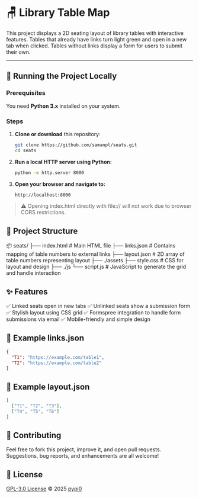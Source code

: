 # 🪑 Library Table Map

This project displays a 2D seating layout of library tables with interactive features. Tables that already have links turn light green and open in a new tab when clicked. Tables without links display a form for users to submit their own.

---

## 🚀 Running the Project Locally

### Prerequisites
You need **Python 3.x** installed on your system.

### Steps

1. **Clone or download** this repository:
   ```bash
   git clone https://github.com/samanpl/seats.git
   cd seats
    ```
2. **Run a local HTTP server using Python:**
    ```bash
    python -m http.server 8000
    ```
3. **Open your browser and navigate to:**
    ```bash
    http://localhost:8000
    ```
> ⚠️ Opening index.html directly with file:// will not work due to browser CORS restrictions.

## 📁 Project Structure
📦 seats/
├── index.html         # Main HTML file
├── links.json         # Contains mapping of table numbers to external links
├── layout.json        # 2D array of table numbers representing layout
├── ./assets
    ├── style.css      # CSS for layout and design
├── ./js
    └── script.js      # JavaScript to generate the grid and handle interaction

## ✨ Features
✅ Linked seats open in new tabs
✅ Unlinked seats show a submission form
✅ Stylish layout using CSS grid
✅ Formspree integration to handle form submissions via email
✅ Mobile-friendly and simple design

## 🧪 Example links.json
```json
{
  "T1": "https://example.com/table1",
  "T2": "https://example.com/table2"
}
```

## 🧾 Example layout.json
```json
[
  ["T1", "T2", "T3"],
  ["T4", "T5", "T6"]
]
```

## 🤝 Contributing
Feel free to fork this project, improve it, and open pull requests. Suggestions, bug reports, and enhancements are all welcome!

## 📝 License
[GPL-3.0 License](./LICENSE) © 2025 [pypi0](https://pypi0.github.io)